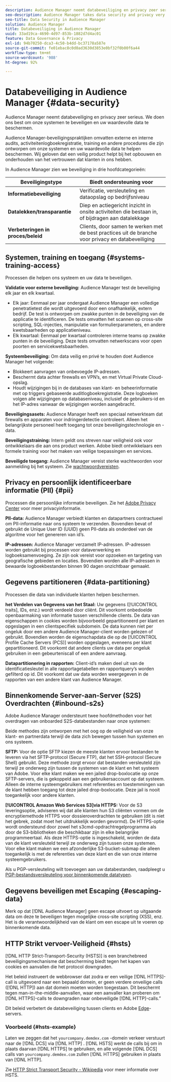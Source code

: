 ```yaml
---
description: Audience Manager neemt databeveiliging en privacy zeer serieus. We doen ons best om onze systemen te beveiligen en uw waardevolle data te beschermen.
seo-description: Audience Manager takes data security and privacy very seriously. We work to keep our systems secure and protect your valuable data.
seo-title: Data Security in Audience Manager
solution: Audience Manager
title: Databeveiliging in Audience Manager
uuid: 33ad19ca-4690-4d97-853b-1882d7d4ac01
feature: Data Governance & Privacy
exl-id: 94b70250-dca3-4c50-b4dd-bc37178a587e
source-git-commit: fe01ebac8c0d0ad3630d3853e0bf32f0b00f6a44
workflow-type: tm+mt
source-wordcount: '988'
ht-degree: 92%

---
```


# Databeveiliging in Audience Manager {#data-security}

Audience Manager neemt databeveiliging en privacy zeer serieus. We doen ons best om onze systemen te beveiligen en uw waardevolle data te beschermen.

Audience Manager-beveiligingspraktijken omvatten externe en interne audits, activiteitenlogboekregistratie, training en andere procedures die zijn ontworpen om onze systemen en uw waardevolle data te helpen beschermen. Wij geloven dat een veilig product helpt bij het opbouwen en onderhouden van het vertrouwen dat klanten in ons hebben.

In Audience Manager zien we beveiliging in drie hoofdcategorieën:

| Beveiligingstype | Biedt ondersteuning voor |
|---|---|
| **Informatiebeveiliging** | Verificatie, versleuteling en dataopslag op bedrijfsniveau |
| **Datalekken/transparantie** | Diep en actiegericht inzicht in onsite activiteiten die bestaan in, of bijdragen aan datalekkage |
| **Verbeteringen in proces/beleid** | Clients, door samen te werken met de best practices uit de branche voor privacy en databeveiliging |

## Systemen, training en toegang {#systems-training-access}

Processen die helpen ons systeem en uw data te beveiligen.

**Validatie voor externe beveiliging:**  Audience Manager test de beveiliging elk jaar en elk kwartaal.

* Elk jaar: Eenmaal per jaar ondergaat Audience Manager een volledige penetratietest die wordt uitgevoerd door een onafhankelijk, extern bedrijf. De test is ontworpen om zwakke punten in de beveiliging van de applicatie te identificeren. De tests omvatten het scannen op cross-site scripting, SQL-injecties, manipulatie van formulierparameters, en andere kwetsbaarheden op applicatieniveau.
* Elk kwartaal: Eenmaal per kwartaal controleren interne teams op zwakke punten in de beveiliging. Deze tests omvatten netwerkscans voor open poorten en servicekwetsbaarheden.

**Systeembeveiliging:**  Om data veilig en privé te houden doet Audience Manager het volgende:

* Blokkeert aanvragen van onbevoegde IP-adressen.
* Beschermt data achter firewalls en VPN’s, en met Virtual Private Cloud-opslag.
* Houdt wijzigingen bij in de databases van klant- en beheerinformatie met op triggers gebaseerde auditlogboekregistratie. Deze logboeken volgen alle wijzigingen op databaseniveau, inclusief de gebruikers-id en het IP-adres vanwaar de wijzigingen worden aangebracht.

**Beveiligingsasets:**  Audience Manager heeft een speciaal netwerkteam dat firewalls en apparaten voor indringerdetectie controleert. Alleen het belangrijkste personeel heeft toegang tot onze beveiligingstechnologie en -data.

**Beveiligingstraining:**  Intern geldt ons streven naar veiligheid ook voor ontwikkelaars die aan ons product werken. Adobe biedt ontwikkelaars een formele training voor het maken van veilige toepassingen en services.

**Beveiligde toegang:**  Audience Manager vereist sterke wachtwoorden voor aanmelding bij het systeem. Zie [wachtwoordvereisten](../../reference/password-requirements.md).

## Privacy en persoonlijk identificeerbare informatie (PII) {#pii}

Processen die persoonlijke informatie beveiligen. Zie het [Adobe Privacy Center](https://www.adobe.com/nl/privacy/advertising-services.html) voor meer privacyinformatie.

**PII-data:**  Audience Manager verbiedt klanten en datapartners contractueel om PII-informatie naar ons systeem te verzenden. Bovendien bevat of gebruikt de Unique User ID (UUID) geen PII-data als onderdeel van de algoritme voor het genereren van id’s.

**IP-adressen:**  Audience Manager verzamelt IP-adressen. IP-adressen worden gebruikt bij processen voor dataverwerking en logboeksamenvoeging. Ze zijn ook vereist voor opzoeken en targeting van geografische gebieden en locaties. Bovendien worden alle IP-adressen in bewaarde logboekbestanden binnen 90 dagen onzichtbaar gemaakt.

## Gegevens partitioneren {#data-partitioning}

Processen die data van individuele klanten helpen beschermen.

**het Verdelen van Gegevens van het Staal:** Uw gegevens ([!UICONTROL traits], IDs, enz.) wordt verdeeld door cliënt. Dit voorkomt onbedoelde openbaarmaking van informatie tussen verschillende clients. De data van eigenschappen in cookies worden bijvoorbeeld gepartitioneerd per klant en opgeslagen in een clientspecifiek subdomein. De data kunnen niet per ongeluk door een andere Audience Manager-client worden gelezen of gebruikt. Bovendien worden de eigenschapdata die op de [!UICONTROL Profile Cache Servers (PCS)] worden opgeslagen, eveneens per klant gepartitioneerd. Dit voorkomt dat andere clients uw data per ongeluk gebruiken in een gebeurteniscall of een andere aanvraag.

**Datapartitionering in rapporten:**  Client-id’s maken deel uit van de identificatiesleutel in alle rapportagetabellen en rapportquery’s worden gefilterd op id. Dit voorkomt dat uw data worden weergegeven in de rapporten van een andere klant van Audience Manager.

## Binnenkomende Server-aan-Server (S2S) Overdrachten {#inbound-s2s}

Adobe Audience Manager ondersteunt twee hoofdmethoden voor het overdragen van onboarded S2S-databestanden naar onze systemen:

Beide methodes zijn ontworpen met het oog op de veiligheid van onze klant- en partnerdata terwijl de data zich bewegen tussen hun systemen en ons systeem.

**SFTP:** Voor de optie SFTP kiezen de meeste klanten ervoor bestanden te leveren via het SFTP-protocol (Secure FTP), dat het SSH-protocol (Secure Shell) gebruikt. Deze methode zorgt ervoor dat bestanden versleuteld zijn terwijl ze onderweg zijn tussen de systemen van de klant en het systeem van Adobe. Voor elke klant maken we een jailed drop-boxlocatie op onze SFTP-servers, die is gekoppeld aan een gebruikersaccount op dat systeem. Alleen de interne systeemgebruikers met referenties en toestemmingen van de klant hebben toegang tot deze jailed drop-boxlocatie. Deze jail is nooit toegankelijk voor andere klanten.

**[!UICONTROL Amazon Web Services S3]via HTTPS:** Voor de S3 leveringsoptie, adviseren wij dat alle klanten hun S3 cliënten vormen om de encryptiemethode HTTPS voor dossieroverdrachten te gebruiken (dit is niet het gebrek, zodat moet het uitdrukkelijk worden gevormd). De HTTPS-optie wordt ondersteund door zowel het s3cmd-opdrachtregelprogramma als door de S3-bibliotheken die beschikbaar zijn in elke belangrijke programmeertaal. Als deze HTTPS-optie is ingeschakeld, worden de data van de klant versleuteld terwijl ze onderweg zijn tussen onze systemen. Voor elke klant maken we een afzonderlijke S3-bucket-submap die alleen toegankelijk is met de referenties van deze klant en die van onze interne systeemgebruikers.

Als u PGP-versleuteling wilt toevoegen aan uw databestanden, raadpleegt u [PGP-bestandsversleuteling voor binnenkomende datatypen](../../integration/sending-audience-data/batch-data-transfer-explained/inbound-file-encryption.md).

## Gegevens beveiligen met Escaping {#escaping-data}

Merk op dat [!DNL Audience Manager] geen escape uitvoert op uitgaande data om deze te beveiligen tegen mogelijke cross-site scripting (XSS), enz. Het is de verantwoordelijkheid van de klant om een escape uit te voeren op binnenkomende data.

## HTTP Strikt vervoer-Veiligheid {#hsts}

[!DNL HTTP Strict-Transport-Security (HSTS)] is een branchebreed beveiligingsmechanisme dat bescherming biedt tegen het kapen van cookies en aanvallen die het protocol downgraden.

Het beleid instrueert de webbrowser dat zodra er een veilige [!DNL HTTPS]-call is uitgevoerd naar een bepaald domein, er geen verdere onveilige calls ([!DNL HTTP]) aan dat domein moeten worden toegestaan. Dit beschermt tegen man-in-the-middle-aanvallen, waar een aanvaller kan proberen om [!DNL HTTPS]-calls te downgraden naar onbeveiligde [!DNL HTTP]-calls.”

Dit beleid verbetert de databeveiliging tussen clients en Adobe [Edge](../../reference/system-components/components-edge.md)-servers.

### Voorbeeld {#hsts-example}

Laten we zeggen dat het `yourcompany.demdex.com` -domein verkeer verstuurt naar de [!DNL DCS] via [!DNL HTTP] . [!DNL HSTS] werkt de calls bij om in plaats daarvan [!DNL HTTPS] te gebruiken, en alle volgende [!DNL DCS] calls van `yourcompany.demdex.com` zullen [!DNL HTTPS] gebruiken in plaats van [!DNL HTTP].

Zie [HTTP Strict Transport Security - Wikipedia](https://nl.wikipedia.org/wiki/HTTP_Strict_Transport_Security) voor meer informatie over HSTS.

